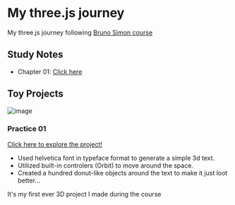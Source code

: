 # My three.js journey
My three.js journey following [Bruno Simon course](https://threejs-journey.com)

## Study Notes
- Chapter 01: [Click here](https://github.com/jeheecheon/threejs-journey/blob/master/study-notes/01-basics.md)

## Toy Projects
![image](https://github.com/jeheecheon/threejs-journey/assets/62019774/cc586568-d4d7-47fc-929e-07a280f90cc0)
### Practice 01
[Click here to explore the project!](https://jeheecheon.github.io/threejs-journey/practice-01-3D-Text/) 
- Used helvetica font in typeface format to generate a simple 3d text.
- Utilized built-in controlers (Orbit) to move around the space.
- Created a hundred donut-like objects around the text to make it just loot better...

It's my first ever 3D project I made during the course
